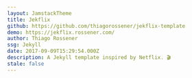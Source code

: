 ```yaml
---
layout: JamstackTheme
title: Jekflix
github: https://github.com/thiagorossener/jekflix-template
demo: https://jekflix.rossener.com/
author: Thiago Rossener
ssg: Jekyll
date: 2017-09-09T15:29:54.000Z
description: A Jekyll template inspired by Netflix. 🎬
stale: false
---
```

